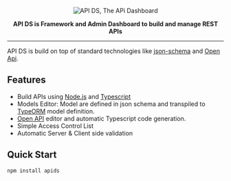 <p align="center">
  <img alt='API DS, The APi Dashboard' src='https://raw.githubusercontent.com/apids/apids/master/logo/public/logo-banner-900x150.png'>
</p>

<p align="center">
  <strong>API DS is Framework and Admin Dashboard to build and manage REST APIs</strong>
</p>

---

API DS is build on top of standard technologies like [json-schema](http://json-schema.org/) and [Open Api](https://www.openapis.org/).


## Features

- Build APIs using [Node.js](https://nodejs.org/en/) and [Typescript](https://www.typescriptlang.org/)
- Models Editor: Model are defined in json schema and transpiled to 
    [TypeORM](https://github.com/typeorm/typeorm 'target=_blank' ) model definition.
- [Open API](https://www.openapis.org/) editor and automatic Typescript code generation.
- Simple Access Control List
- Automatic Server & Client side validation



## Quick Start

```sh
npm install apids
```


